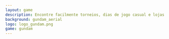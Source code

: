 ```yaml
---
layout: game
description: Encontre facilmente torneios, dias de jogo casual e lojas que apoiam o Gundam Card Game em São José do Rio Preto e região
background: gundam_aerial
logo: logo_gundam.png
game: gundam
---
```

